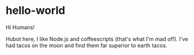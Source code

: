 # hello-world

Hi Humans!

Hubot here, I like Node.js and coffeescripts (that's what I'm mad of!).
I've had tacos on the moon and find them far superior to earth tacos.

